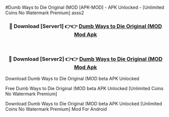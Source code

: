 #Dumb Ways to Die Original (MOD [APK-MOD] - APK Unlocked - [Unlimited Coins No Watermark Premium] asss2



<div align="center">

<h3>🔴 Download [Server1] 👉👉 <a href="https://momento.my/?title=Dumb_Ways_to_Die_Original_(MOD">Dumb Ways to Die Original (MOD Mod Apk</a></h3><br>

<h3>🔴 Download [Server2] 👉👉 <a href="https://momento.my/?title=Dumb_Ways_to_Die_Original_(MOD">Dumb Ways to Die Original (MOD Mod Apk</a></h3>
</div>



Download Dumb Ways to Die Original (MOD beta APK Unlocked

Free Dumb Ways to Die Original (MOD beta APK Unlocked [Unlimited Coins No Watermark Premium]

Download Dumb Ways to Die Original (MOD beta APK Unlocked [Unlimited Coins No Watermark Premium] Mod For Android
